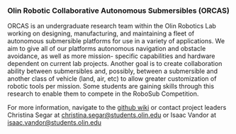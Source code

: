 ### Olin Robotic Collaborative Autonomous Submersibles (ORCAS)
ORCAS is an undergraduate research team within the Olin Robotics Lab working on
designing, manufacturing, and maintaining a fleet of autonomous submersible
platforms for use in a variety of applications. We aim to give all of our
platforms autonomous navigation and obstacle avoidance, as well as more mission-
specific capabilities and hardware dependent on current lab projects. Another
goal is to create collaboration ability between submersibles and, possibly,
between a submersible and another class of vehicle (land, air, etc) to allow
greater customization of robotic tools per mission. Some students are gaining
skills through this research to enable them to compete in the RoboSub
Competition.

For more information, navigate to the
[github wiki](https://github.com/olinrobotics/orcas/wiki) or contact project
leaders Christina Segar at christina.segar@students.olin.edu or Isaac Vandor at isaac.vandor@students.olin.edu
